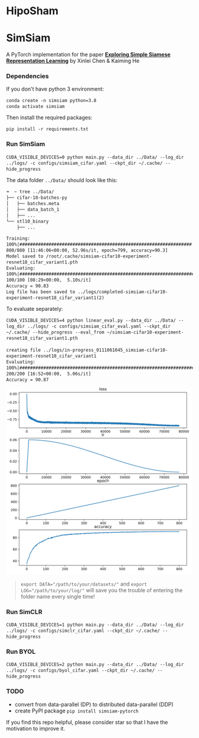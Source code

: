 # HipoSham


# SimSiam
A PyTorch implementation for the paper [**Exploring Simple Siamese Representation Learning**](https://arxiv.org/abs/2011.10566) by Xinlei Chen & Kaiming He



### Dependencies

If you don't have python 3 environment:
```
conda create -n simsiam python=3.8
conda activate simsiam
```
Then install the required packages:
```
pip install -r requirements.txt
```

### Run SimSiam

```
CUDA_VISIBLE_DEVICES=0 python main.py --data_dir ../Data/ --log_dir ../logs/ -c configs/simsiam_cifar.yaml --ckpt_dir ~/.cache/ --hide_progress
```
The data folder `../Data/` should look like this:
```
➜  ~ tree ../Data/
├── cifar-10-batches-py
│   ├── batches.meta
│   ├── data_batch_1
│   ├── ...
└── stl10_binary
    ├── ...
```
```
Training: 100%|#################################################################| 800/800 [11:46:06<00:00, 52.96s/it, epoch=799, accuracy=90.3]
Model saved to /root/.cache/simsiam-cifar10-experiment-resnet18_cifar_variant1.pth
Evaluating: 100%|##########################################################################################################| 100/100 [08:29<00:00,  5.10s/it]
Accuracy = 90.83
Log file has been saved to ../logs/completed-simsiam-cifar10-experiment-resnet18_cifar_variant1(2)
```
To evaluate separately:
```
CUDA_VISIBLE_DEVICES=4 python linear_eval.py --data_dir ../Data/ --log_dir ../logs/ -c configs/simsiam_cifar_eval.yaml --ckpt_dir ~/.cache/ --hide_progress --eval_from ~/simsiam-cifar10-experiment-resnet18_cifar_variant1.pth

creating file ../logs/in-progress_0111061045_simsiam-cifar10-experiment-resnet18_cifar_variant1
Evaluating: 100%|##########################################################################################################| 200/200 [16:52<00:00,  5.06s/it]
Accuracy = 90.87
```
![simsiam-cifar10-800e](simsiam-800e90.83acc.svg)

>`export DATA="/path/to/your/datasets/"` and `export LOG="/path/to/your/log/"` will save you the trouble of entering the folder name every single time!

### Run SimCLR

```
CUDA_VISIBLE_DEVICES=1 python main.py --data_dir ../Data/ --log_dir ../logs/ -c configs/simclr_cifar.yaml --ckpt_dir ~/.cache/ --hide_progress
```

### Run BYOL
```
CUDA_VISIBLE_DEVICES=2 python main.py --data_dir ../Data/ --log_dir ../logs/ -c configs/byol_cifar.yaml --ckpt_dir ~/.cache/ --hide_progress
```

### TODO

- convert from data-parallel (DP) to distributed data-parallel (DDP)
- create PyPI package `pip install simsiam-pytorch`


If you find this repo helpful, please consider star so that I have the motivation to improve it.



